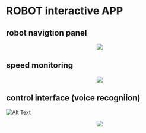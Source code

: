 # ROBOT interactive APP

## robot navigtion panel
<p align="center">
  <img 
    src="https://github.com/JetLi1031/RobotinteractiveApp/blob/main/navigation.gif"
  >
</p>

## speed monitoring
<p align="center">
  <img 
    src="https://github.com/JetLi1031/RobotinteractiveApp/blob/main/speedmonitor.gif"
  >
</p>

## control interface (voice recogniion)
![Alt Text]()
<p align="center">
  <img 
    src="https://github.com/JetLi1031/RobotinteractiveApp/blob/main/voicerecog.gif"
  >
</p>
